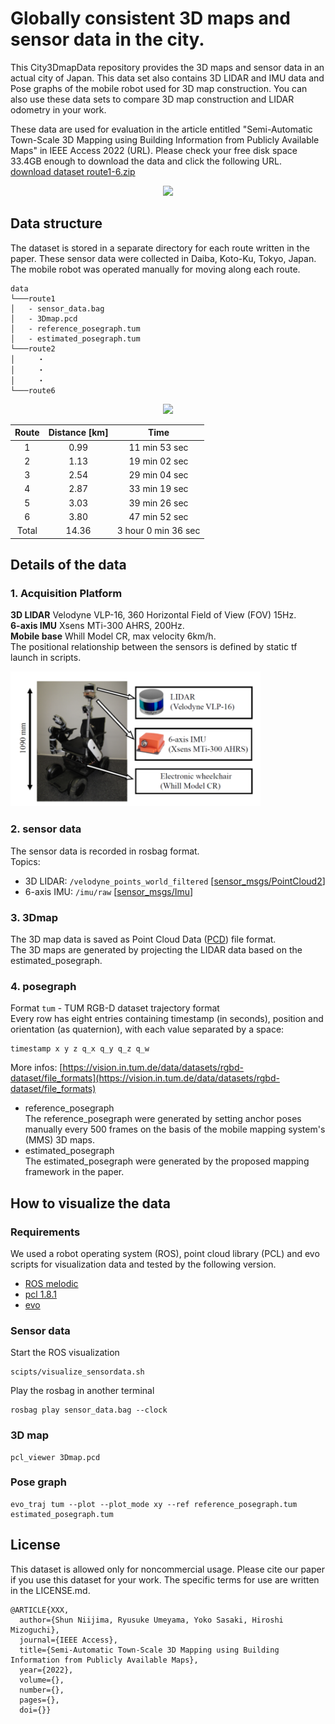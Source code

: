 # Globally consistent 3D maps and sensor data in the city.
This City3DmapData repository provides the 3D maps and sensor data in an actual city of Japan. 
This data set also contains 3D LIDAR and IMU data and Pose graphs of the mobile robot used for 3D map construction.
You can also use these data sets to compare 3D map construction and LIDAR odometry in your work.

These data are used for evaluation in the article entitled 
"Semi-Automatic Town-Scale 3D Mapping using Building Information from Publicly Available Maps" in IEEE Access 2022 (URL).
Please check your free disk space 33.4GB enough to download the data and click the following URL.   
[download dataset route1-6.zip](https://data.airc.aist.go.jp/city-3d-map)

<p align="center"><img src="img/3dmap_example.png" width="500px"></p>

## Data structure
  The dataset is stored in a separate directory for each route written in the paper.
  These sensor data were collected in Daiba, Koto-Ku, Tokyo, Japan.  
  The mobile robot was operated manually for moving along each route.
  ```
  data
  └───route1
  │   - sensor_data.bag 
  │   - 3Dmap.pcd
  │   - reference_posegraph.tum 
  │   - estimated_posegraph.tum
  └───route2
  │     ・
  │     ・
  │     ・
  └───route6
  ```

<div align=center>
<img src="img/running_route.png" width="350px">


| Route | Distance [km] | Time |
| :---: | :---: | :---: |
| 1 | 0.99 | 11 min 53 sec |
| 2 | 1.13 | 19 min 02 sec |
| 3 | 2.54 | 29 min 04 sec |
| 4 | 2.87 | 33 min 19 sec |
| 5 | 3.03 | 39 min 26 sec |
| 6 | 3.80 | 47 min 52 sec |
| Total | 14.36 | 3 hour 0 min 36 sec |

</div>

## Details of the data
### 1. Acquisition Platform

  **3D LIDAR** Velodyne VLP-16, 360 Horizontal Field of View (FOV) 15Hz.  
  **6-axis IMU** Xsens MTi-300 AHRS, 200Hz.  
  **Mobile base** Whill Model CR, max velocity 6km/h.  
  The positional relationship between the sensors is defined by static tf launch in scripts.  

<p align="left"><img src="img/mobile_robot.png" width="400px"></p>

### 2. sensor data
  The sensor data is recorded in rosbag format.  
  Topics:   
  - 3D LIDAR: `/velodyne_points_world_filtered` \[[sensor_msgs/PointCloud2](http://docs.ros.org/en/noetic/api/sensor_msgs/html/msg/PointCloud2.html)\] 
  - 6-axis IMU: `/imu/raw` \[[sensor_msgs/Imu](http://docs.ros.org/en/noetic/api/sensor_msgs/html/msg/Imu.html)\]

### 3. 3Dmap
  The 3D map data is saved as Point Cloud Data ([PCD](https://pcl.readthedocs.io/projects/tutorials/en/latest/pcd_file_format.html)) file format.  
  The 3D maps are generated by projecting the LIDAR data based on the estimated_posegraph.

### 4. posegraph
  Format `tum` - TUM RGB-D dataset trajectory format  
  Every row has eight entries containing timestamp (in seconds), position and orientation (as quaternion), with each value separated by a space:  
  ~~~
  timestamp x y z q_x q_y q_z q_w
  ~~~
  More infos: [https://vision.in.tum.de/data/datasets/rgbd-dataset/file_formats](https://vision.in.tum.de/data/datasets/rgbd-dataset/file_formats)
  - reference_posegraph  
        The reference_posegraph were generated by setting anchor poses manually every 500 frames on the basis of the mobile mapping system\'s (MMS) 3D maps.  
  - estimated_posegraph  
        The estimated_posegraph were generated by the proposed mapping framework in the paper.


## How to visualize the data  
### Requirements  
  We used a robot operating system (ROS), point cloud library (PCL) and evo scripts for visualization data and tested by the following version.
  - [ROS melodic](http://wiki.ros.org/melodic/Installation)  
  - [pcl 1.8.1](https://pointclouds.org/)
  - [evo](https://michaelgrupp.github.io/evo/)
      
### Sensor data  
  Start the ROS visualization
  ~~~
  scipts/visualize_sensordata.sh
  ~~~
  Play the rosbag in another terminal  
  ~~~
  rosbag play sensor_data.bag --clock
  ~~~

### 3D map  
  ~~~
  pcl_viewer 3Dmap.pcd  
  ~~~

### Pose graph  
  ~~~
  evo_traj tum --plot --plot_mode xy --ref reference_posegraph.tum estimated_posegraph.tum
  ~~~

## License
This dataset is allowed only for noncommercial usage. Please cite our paper if you use this dataset for your work. The specific terms for use are written in the LICENSE.md.
  ~~~
  @ARTICLE{XXX,
    author={Shun Niijima, Ryusuke Umeyama, Yoko Sasaki, Hiroshi Mizoguchi},
    journal={IEEE Access}, 
    title={Semi-Automatic Town-Scale 3D Mapping using Building Information from Publicly Available Maps}, 
    year={2022},
    volume={},
    number={},
    pages={},
    doi={}}
  ~~~
